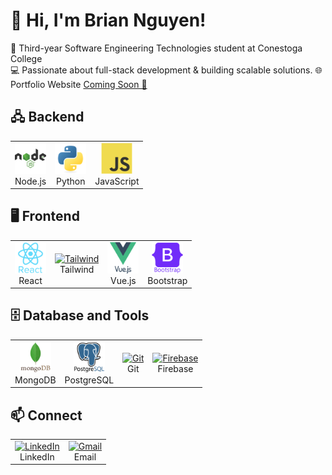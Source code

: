 # 👋 **Hi, I'm Brian Nguyen!**  
🚀 Third-year Software Engineering Technologies student at Conestoga College  
💻 Passionate about full-stack development & building scalable solutions.
🌐 Portfolio Website 
[Coming Soon 🚀]()


## 🖧 **Backend**  
<table>
  <tr>
    <td align="center">
      <a href="https://nodejs.org" target="_blank">
        <img src="https://raw.githubusercontent.com/devicons/devicon/master/icons/nodejs/nodejs-original-wordmark.svg" alt="Node.js" width="50"/>
      </a>
      <br>Node.js
    </td>
    <td align="center">
      <a href="https://www.python.org/" target="_blank">
        <img src="https://raw.githubusercontent.com/devicons/devicon/master/icons/python/python-original.svg" alt="Python" width="50"/>
      </a>
      <br>Python
    </td>
    <td align="center">
      <a href="https://developer.mozilla.org/en-US/docs/Web/JavaScript" target="_blank">
        <img src="https://raw.githubusercontent.com/devicons/devicon/master/icons/javascript/javascript-original.svg" alt="JavaScript" width="50"/>
      </a>
      <br>JavaScript
    </td>
  </tr>
</table>

## 🖥️ **Frontend**  
<table>
  <tr>
    <td align="center">
      <a href="https://reactjs.org/" target="_blank">
        <img src="https://raw.githubusercontent.com/devicons/devicon/master/icons/react/react-original-wordmark.svg" alt="React" width="50"/>
      </a>
      <br>React
    </td>
    <td align="center">
      <a href="https://tailwindcss.com/" target="_blank">
        <img src="https://www.vectorlogo.zone/logos/tailwindcss/tailwindcss-icon.svg" alt="Tailwind" width="50"/>
      </a>
      <br>Tailwind
    </td>
    <td align="center">
      <a href="https://vuejs.org/" target="_blank">
        <img src="https://raw.githubusercontent.com/devicons/devicon/master/icons/vuejs/vuejs-original-wordmark.svg" alt="Vue.js" width="50"/>
      </a>
      <br>Vue.js
    </td>
    <td align="center">
      <a href="https://getbootstrap.com" target="_blank">
        <img src="https://raw.githubusercontent.com/devicons/devicon/master/icons/bootstrap/bootstrap-plain-wordmark.svg" alt="Bootstrap" width="50"/>
      </a>
      <br>Bootstrap
    </td>
  </tr>
</table>

## 🗄️ **Database and Tools**  
<table>
  <tr>
    <td align="center">
      <a href="https://www.mongodb.com/" target="_blank">
        <img src="https://raw.githubusercontent.com/devicons/devicon/master/icons/mongodb/mongodb-original-wordmark.svg" alt="MongoDB" width="50"/>
      </a>
      <br>MongoDB
    </td>
    <td align="center">
      <a href="https://www.postgresql.org" target="_blank">
        <img src="https://raw.githubusercontent.com/devicons/devicon/master/icons/postgresql/postgresql-original-wordmark.svg" alt="PostgreSQL" width="50"/>
      </a>
      <br>PostgreSQL
    </td>
    <td align="center">
      <a href="https://git-scm.com/" target="_blank">
        <img src="https://www.vectorlogo.zone/logos/git-scm/git-scm-icon.svg" alt="Git" width="50"/>
      </a>
      <br>Git
    </td>
    <td align="center">
      <a href="https://firebase.google.com/" target="_blank">
        <img src="https://www.vectorlogo.zone/logos/firebase/firebase-icon.svg" alt="Firebase" width="50"/>
      </a>
      <br>Firebase
    </td>
  </tr>
</table>

## 📫 **Connect**  
<table>
  <tr>
    <td align="center">
      <a href="https://linkedin.com/in/brian-pnguyen" target="_blank">
        <img src="https://raw.githubusercontent.com/rahuldkjain/github-profile-readme-generator/master/src/images/icons/Social/linked-in-alt.svg" alt="LinkedIn" width="50"/>
      </a>
      <br>LinkedIn
    </td>
    <td align="center">
      <a href="mailto:nguyennbrian123@gmail.com" target="_blank">
        <img src="https://raw.githubusercontent.com/gauravghongde/social-icons/master/SVG/Color/Gmail.svg" alt="Gmail" width="50"/>
      </a>
      <br>Email
    </td>
  </tr>
</table>
